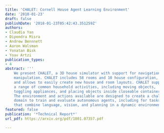 ```yaml
---
title: 'CHALET: Cornell House Agent Learning Environment'
date: '2018-01-23'
draft: false
publishDate: '2018-01-23T05:42:43.351259Z'
authors:
- Claudia Yan
- Dipendra Misra
- Andrew Bennnett
- Aaron Walsman
- Yonatan Bisk
- Yoav Artzi
publication_types:
- 4
abstract: '''
    We present CHALET, a 3D house simulator with support for navigation and
    manipulation. CHALET includes 58 rooms and 10 house configuration,
    and allows to easily create new house and room layouts. CHALET supports
    a range of common household activities, including moving objects,
    toggling appliances, and placing objects inside closeable containers.
    The environment and actions available are designed to create a challenging
    domain to train and evaluate autonomous agents, including for tasks
    that combine language, vision, and planning in a dynamic environment.'''
featured: false
publication: '*Technical Report*'
url_pdf: https://arxiv.org/pdf/1801.07357.pdf

---
```



